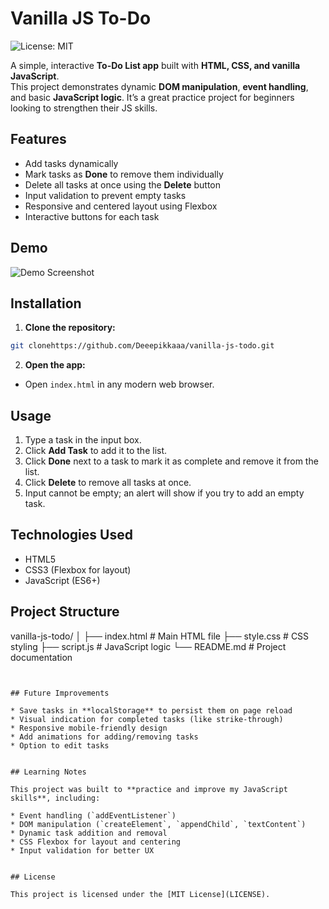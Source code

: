 # Vanilla JS To-Do

![License: MIT](https://img.shields.io/badge/License-MIT-yellow.svg)

A simple, interactive **To-Do List app** built with **HTML, CSS, and vanilla JavaScript**.  
This project demonstrates dynamic **DOM manipulation**, **event handling**, and basic **JavaScript logic**. It’s a great practice project for beginners looking to strengthen their JS skills.


## Features

- Add tasks dynamically  
- Mark tasks as **Done** to remove them individually  
- Delete all tasks at once using the **Delete** button  
- Input validation to prevent empty tasks  
- Responsive and centered layout using Flexbox  
- Interactive buttons for each task

## Demo

![Demo Screenshot](todogif.gif)  



## Installation

1. **Clone the repository:**

```bash
git clonehttps://github.com/Deeepikkaaa/vanilla-js-todo.git
````

2. **Open the app:**

* Open `index.html` in any modern web browser.


## Usage

1. Type a task in the input box.
2. Click **Add Task** to add it to the list.
3. Click **Done** next to a task to mark it as complete and remove it from the list.
4. Click **Delete** to remove all tasks at once.
5. Input cannot be empty; an alert will show if you try to add an empty task.


## Technologies Used

* HTML5
* CSS3 (Flexbox for layout)
* JavaScript (ES6+)

## Project Structure

vanilla-js-todo/
│
├── index.html       # Main HTML file
├── style.css        # CSS styling
├── script.js        # JavaScript logic
└── README.md        # Project documentation
```


## Future Improvements

* Save tasks in **localStorage** to persist them on page reload
* Visual indication for completed tasks (like strike-through)
* Responsive mobile-friendly design
* Add animations for adding/removing tasks
* Option to edit tasks


## Learning Notes

This project was built to **practice and improve my JavaScript skills**, including:

* Event handling (`addEventListener`)
* DOM manipulation (`createElement`, `appendChild`, `textContent`)
* Dynamic task addition and removal
* CSS Flexbox for layout and centering
* Input validation for better UX


## License

This project is licensed under the [MIT License](LICENSE).


